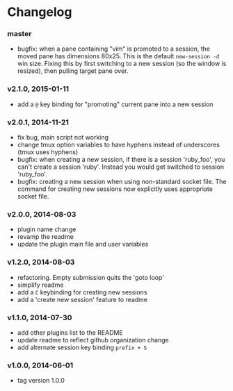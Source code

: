 # Changelog

### master
- bugfix: when a pane containing "vim" is promoted to a session, the moved pane
  has dimensions 80x25. This is the default `new-session -d` win size. Fixing
  this by first switching to a new session (so the window is resized), then
  pulling target pane over.

### v2.1.0, 2015-01-11
- add a `@` key binding for "promoting" current pane into a new session

### v2.0.1, 2014-11-21
- fix bug, main script not working
- change tmux option variables to have hyphens instead of underscores (tmux
  uses hyphens)
- bugfix: when creating a new session, if there is a session 'ruby_foo', you
  can't create a session 'ruby'. Instead you would get switched to session
  'ruby_foo'.
- bugfix: creating a new session when using non-standard socket file. The
  command for creating new sessions now explicitly uses appropriate socket file.

### v2.0.0, 2014-08-03
- plugin name change
- revamp the readme
- update the plugin main file and user variables

### v1.2.0, 2014-08-03
- refactoring. Empty submission quits the 'goto loop'
- simplify readme
- add a `C` keybinding for creating new sessions
- add a 'create new session' feature to readme

### v1.1.0, 2014-07-30
- add other plugins list to the README
- update readme to reflect github organization change
- add alternate session key binding `prefix + S`

### v1.0.0, 2014-06-01

- tag version 1.0.0
